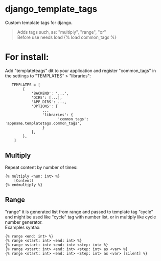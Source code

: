 # django_template_tags
Custom template tags for django.

> Adds tags such, as: "multiply", "range", "or"   
> Before use needs load {% load common_tags %}

# For install:  
Add "templateteags" dit to your application and register "common_tags" in the settings to "TEMPLATES" > "libraries":
       
       TEMPLATES = [
            {
                'BACKEND': '...',
                'DIRS': [...],
                'APP_DIRS': ...,
                'OPTIONS': {
                     ...
                     'libraries': {
                            'common_tags': 'appname.templatetags.common_tags',
                     }
                },
            },
        ]

## Multiply
Repeat content by number of times:

    {% multiply <num: int> %}  
        [Content] 
    {% endmultiply %}

## Range
"range" it is generated list from range and passed to template tag "cycle" and might be used like "cycle" tag with number list, or in multiply like cycle number generator.  
Examples syntax:

    {% range <end: int> %}
    {% range <start: int> <end: int> %}
    {% range <start: int> <end: int> <step: int> %}
    {% range <start: int> <end: int> <step: int> as <var> %}
    {% range <start: int> <end: int> <step: int> as <var> [silent] %}
    
